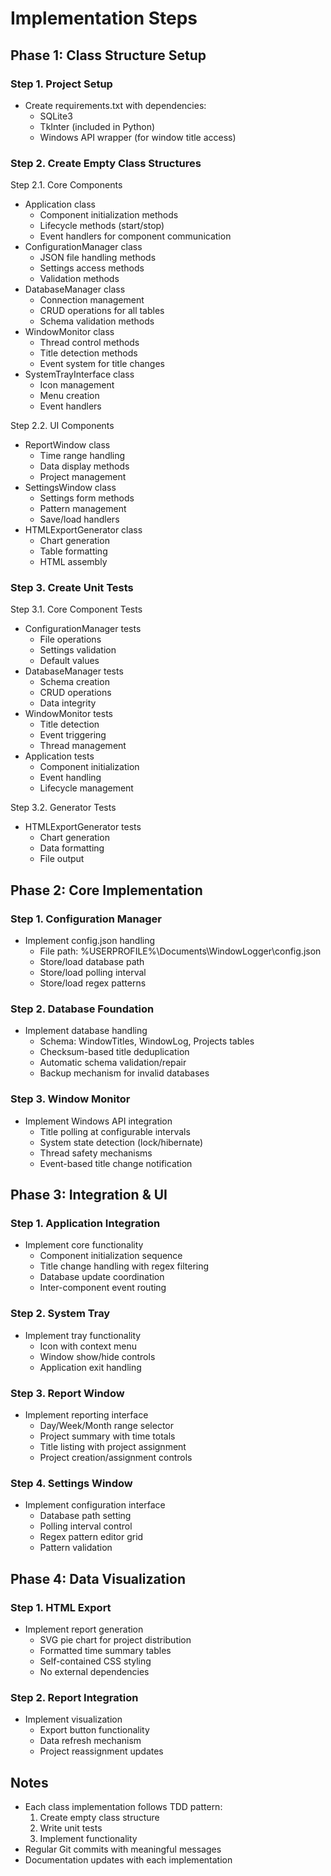 # Implementation Steps

## Phase 1: Class Structure Setup

### Step 1. Project Setup
- Create requirements.txt with dependencies:
  - SQLite3
  - TkInter (included in Python)
  - Windows API wrapper (for window title access)

### Step 2. Create Empty Class Structures
Step 2.1. Core Components
   - Application class
     - Component initialization methods
     - Lifecycle methods (start/stop)
     - Event handlers for component communication
   - ConfigurationManager class
     - JSON file handling methods
     - Settings access methods
     - Validation methods
   - DatabaseManager class
     - Connection management
     - CRUD operations for all tables
     - Schema validation methods
   - WindowMonitor class
     - Thread control methods
     - Title detection methods
     - Event system for title changes
   - SystemTrayInterface class
     - Icon management
     - Menu creation
     - Event handlers

Step 2.2. UI Components
   - ReportWindow class
     - Time range handling
     - Data display methods
     - Project management
   - SettingsWindow class
     - Settings form methods
     - Pattern management
     - Save/load handlers
   - HTMLExportGenerator class
     - Chart generation
     - Table formatting
     - HTML assembly

### Step 3. Create Unit Tests
Step 3.1. Core Component Tests
   - ConfigurationManager tests
     - File operations
     - Settings validation
     - Default values
   - DatabaseManager tests
     - Schema creation
     - CRUD operations
     - Data integrity
   - WindowMonitor tests
     - Title detection
     - Event triggering
     - Thread management
   - Application tests
     - Component initialization
     - Event handling
     - Lifecycle management

Step 3.2. Generator Tests
   - HTMLExportGenerator tests
     - Chart generation
     - Data formatting
     - File output

## Phase 2: Core Implementation

### Step 1. Configuration Manager
- Implement config.json handling
  - File path: %USERPROFILE%\Documents\WindowLogger\config.json
  - Store/load database path
  - Store/load polling interval
  - Store/load regex patterns

### Step 2. Database Foundation
- Implement database handling
  - Schema: WindowTitles, WindowLog, Projects tables
  - Checksum-based title deduplication
  - Automatic schema validation/repair
  - Backup mechanism for invalid databases

### Step 3. Window Monitor
- Implement Windows API integration
  - Title polling at configurable intervals
  - System state detection (lock/hibernate)
  - Thread safety mechanisms
  - Event-based title change notification

## Phase 3: Integration & UI

### Step 1. Application Integration
- Implement core functionality
  - Component initialization sequence
  - Title change handling with regex filtering
  - Database update coordination
  - Inter-component event routing

### Step 2. System Tray
- Implement tray functionality
  - Icon with context menu
  - Window show/hide controls
  - Application exit handling

### Step 3. Report Window
- Implement reporting interface
  - Day/Week/Month range selector
  - Project summary with time totals
  - Title listing with project assignment
  - Project creation/assignment controls

### Step 4. Settings Window
- Implement configuration interface
  - Database path setting
  - Polling interval control
  - Regex pattern editor grid
  - Pattern validation

## Phase 4: Data Visualization

### Step 1. HTML Export
- Implement report generation
  - SVG pie chart for project distribution
  - Formatted time summary tables
  - Self-contained CSS styling
  - No external dependencies

### Step 2. Report Integration
- Implement visualization
  - Export button functionality
  - Data refresh mechanism
  - Project reassignment updates

## Notes
- Each class implementation follows TDD pattern:
  1. Create empty class structure
  2. Write unit tests
  3. Implement functionality
- Regular Git commits with meaningful messages
- Documentation updates with each implementation
